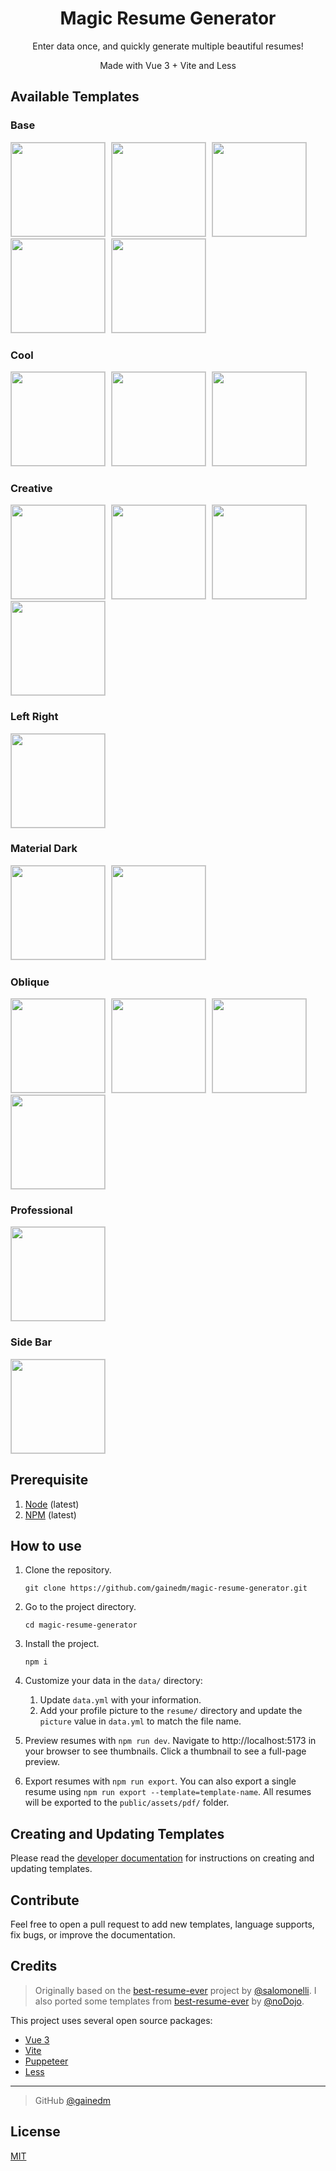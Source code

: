 <div style="text-align:center">
  <h1>Magic Resume Generator</h1>
  <p>Enter data once, and quickly generate multiple beautiful resumes!</p>
  <p>Made with Vue 3 + Vite and Less</p>
</div>

<h2>Available Templates</h2>
<h3>Base</h3>
<p>
<img src="public/assets/previews/resume-base.png" style="width: 150px; margin-right:5px; border: 1px solid #ccc;" alt="" />
<img src="public/assets/previews/resume-base-blue.png" style="width: 150px; margin-right:5px; border: 1px solid #ccc;" alt="" />
<img src="public/assets/previews/resume-base-green.png" style="width: 150px; margin-right:5px; border: 1px solid #ccc;" alt="" />
<img src="public/assets/previews/resume-base-purple.png" style="width: 150px; margin-right:5px; border: 1px solid #ccc;" alt="" />
<img src="public/assets/previews/resume-base-white.png" style="width: 150px; margin-right:5px; border: 1px solid #ccc;" alt="" />
</p>
<h3>Cool</h3>
<p>
<img src="public/assets/previews/resume-cool.png" style="width: 150px; margin-right:5px; border: 1px solid #ccc;" alt="" />
<img src="public/assets/previews/resume-cool-rtl.png" style="width: 150px; margin-right:5px; border: 1px solid #ccc;" alt="" />
<img src="public/assets/previews/resume-cool-reverse.png" style="width: 150px; margin-right:5px; border: 1px solid #ccc;" alt="" />
</p>
<h3>Creative</h3>
<p>
<img src="public/assets/previews/resume-creative.png" style="width: 150px; margin-right:5px; border: 1px solid #ccc;" alt="" />
<img src="public/assets/previews/resume-creative-crimson.png" style="width: 150px; margin-right:5px; border: 1px solid #ccc;" alt="" />
<img src="public/assets/previews/resume-creative-purple.png" style="width: 150px; margin-right:5px; border: 1px solid #ccc;" alt="" />
<img src="public/assets/previews/resume-creative-teal.png" style="width: 150px; margin-right:5px; border: 1px solid #ccc;" alt="" />
</p>
<h3>Left Right</h3>
<p>
<img src="public/assets/previews/resume-left-right.png" style="width: 150px; margin-right:5px; border: 1px solid #ccc;" alt="" />
</p>
<h3>Material Dark</h3>
<p>
<img src="public/assets/previews/resume-material-dark.png" style="width: 150px; margin-right:5px; border: 1px solid #ccc;" alt="" />
<img src="public/assets/previews/resume-material-dark-reverse.png" style="width: 150px; margin-right:5px; border: 1px solid #ccc;" alt="" />
</p>
<h3>Oblique</h3>
<p>
<img src="public/assets/previews/resume-oblique.png" style="width: 150px; margin-right:5px; border: 1px solid #ccc;" alt="" />
<img src="public/assets/previews/resume-oblique-orange.png" style="width: 150px; margin-right:5px; border: 1px solid #ccc;" alt="" />
<img src="public/assets/previews/resume-oblique-red.png" style="width: 150px; margin-right:5px; border: 1px solid #ccc;" alt="" />
<img src="public/assets/previews/resume-oblique-teal.png" style="width: 150px; margin-right:5px; border: 1px solid #ccc;" alt="" />
</p>
<h3>Professional</h3>
<p>
<img src="public/assets/previews/resume-professional.png" style="width: 150px; margin-right:5px; border: 1px solid #ccc;" alt="" />
</p>
<h3>Side Bar</h3>
<p>
<img src="public/assets/previews/resume-side-bar.png" style="width: 150px; margin-right:5px; border: 1px solid #ccc;" alt="" />
</p>

## Prerequisite

1. [Node](https://nodejs.org/en/) (latest)
2. [NPM](https://www.npmjs.com/) (latest)

## How to use

1. Clone the repository.

   ```
   git clone https://github.com/gainedm/magic-resume-generator.git
   ```

2. Go to the project directory.

   ```
   cd magic-resume-generator
   ```

3. Install the project.

   ```
   npm i
   ```

4. Customize your data in the `data/` directory:

   1. Update `data.yml` with your information.
   2. Add your profile picture to the `resume/` directory and update the `picture` value in `data.yml` to match the file name.

5. Preview resumes with `npm run dev`. Navigate to http://localhost:5173 in your browser to see thumbnails. Click a thumbnail to see a full-page preview.

6. Export resumes with `npm run export`. You can also export a single resume using `npm run export --template=template-name`. All resumes will be exported to the `public/assets/pdf/` folder.

## Creating and Updating Templates

Please read the [developer documentation](DEVELOPER.md) for instructions on creating and updating templates.

## Contribute

Feel free to open a pull request to add new templates, language supports, fix bugs, or improve the documentation.

## Credits

> Originally based on the [best-resume-ever](https://github.com/salomonelli/best-resume-ever) project by [@salomonelli](https://github.com/salomonelli). I also ported some templates from [best-resume-ever](https://github.com/noDojo/best-resume-ever) by [@noDojo](https://github.com/nodojo).

This project uses several open source packages:

- <a href="https://github.com/vuejs/core" target="_blank">Vue 3</a>
- <a href="https://github.com/vitejs/" target="_blank">Vite</a>
- <a href="https://github.com/GoogleChrome/puppeteer" target="_blank">Puppeteer</a>
- <a href="https://github.com/less/less.js" target="_blank">Less</a>

---

> GitHub [@gainedm](https://github.com/gainedm)

## License

[MIT](https://github.com/gainedm/magic-resume-generator?tab=License-1-ov-file)
